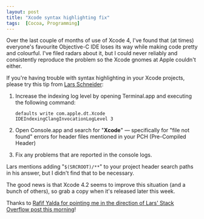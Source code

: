 ```yaml
---
layout: post
title: "Xcode syntax highlighting fix"
tags:  [Cocoa, Programming]
---
```


Over the last couple of months of use of Xcode 4, I've found that (at times) everyone's favourite Objective-C IDE loses its way while making code pretty and colourful. I've filed radars about it, but I could never reliably and consistently reproduce the problem so the Xcode gnomes at Apple couldn't either.

If you're having trouble with syntax highlighting in your Xcode projects, please try this tip from [Lars Schneider][1]:

1. Increase the indexing log level by opening Terminal.app and executing the following command:

    `defaults write com.apple.dt.Xcode IDEIndexingClangInvocationLogLevel 3`

2. Open Console.app and search for "**Xcode**" — specifically for "file not found" errors for header files mentioned in your PCH (Pre-Compiled Header)
3. Fix any problems that are reported in the console logs.

Lars mentions adding "`$(SRCROOT)/**`" to your project header search paths in his answer, but I didn't find that to be necessary.

The good news is that Xcode 4.2 seems to improve this situation (and a bunch of others), so grab a copy when it's released later this week.

Thanks to [Rafif Yalda for pointing me in the direction of Lars' Stack Overflow post this morning][2]!

 [1]: http://stackoverflow.com/questions/2138047/xcode-code-loses-syntax-coloring/7676487#7676487
 [2]: https://twitter.com/rafifyalda/status/123154154842632192
